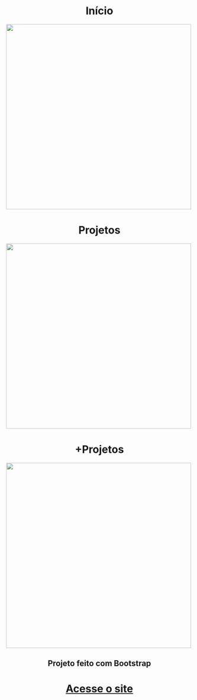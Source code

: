 <h1 align="center">Início</h1>

<!--  INICIO-->

  <img height="500em" src="https://cdn.discordapp.com/attachments/971490256543170694/975583241228656711/first.png">
 
<!--  SOBRE -->
<h1 align="center">Projetos</h1>

<img height="500em" src="https://cdn.discordapp.com/attachments/971490256543170694/975583241526476800/second.png">

<!-- SERVIÇOS -->
<h1 align="center">+Projetos</h1>
<img height="500em" src="https://cdn.discordapp.com/attachments/971490256543170694/975583241778122773/three.png">

<h2 align="center">Projeto feito com Bootstrap</h2>
<h1 align="center"><a href="https://romulo-queiroz.github.io/Galeria/">Acesse o site</a></h1>
